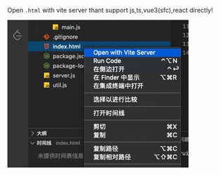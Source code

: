 Open `.html` with vite server thant support js,ts,vue3(sfc),react directly!

![](./public/1.explorer-context.png)

